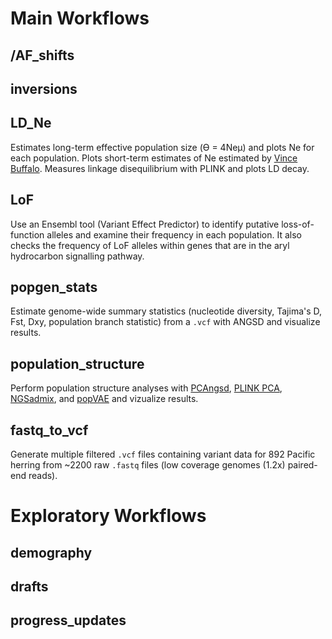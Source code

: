 # Main Workflows
## /AF_shifts
## inversions
## LD_Ne
Estimates long-term effective population size (Ө = 4Neµ) and plots Ne for each population. Plots short-term estimates of Ne estimated by [Vince Buffalo](https://vincebuffalo.com/). Measures linkage disequilibrium with PLINK and plots LD decay.
## LoF
Use an Ensembl tool (Variant Effect Predictor) to identify putative loss-of-function alleles and examine their frequency in each population. It also checks the frequency of LoF alleles within genes that are in the aryl hydrocarbon signalling pathway. 
## popgen_stats
Estimate genome-wide summary statistics (nucleotide diversity, Tajima's D, Fst, Dxy, population branch statistic) from a `.vcf` with ANGSD and visualize results.
## population_structure
Perform population structure analyses with [PCAngsd](http://www.popgen.dk/software/index.php/PCAngsd),
[PLINK PCA](https://www.cog-genomics.org/plink/1.9/strat), [NGSadmix](http://www.popgen.dk/software/index.php/NgsAdmix), and [popVAE](https://github.com/kr-colab/popvae) and vizualize results.
## fastq_to_vcf
Generate multiple filtered `.vcf` files containing variant data for 892 Pacific herring from ~2200 raw `.fastq` files (low coverage genomes (1.2x) paired-end reads).

# Exploratory Workflows
## demography
## drafts
## progress_updates
